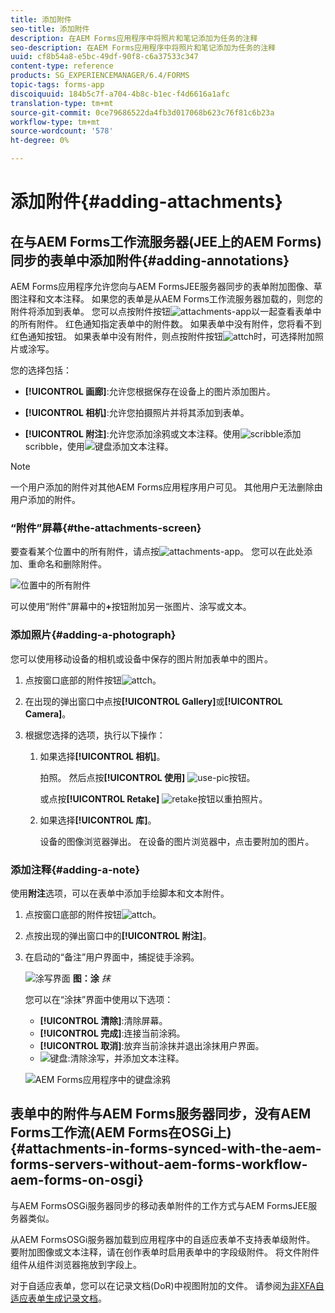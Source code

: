 ```yaml
---
title: 添加附件
seo-title: 添加附件
description: 在AEM Forms应用程序中将照片和笔记添加为任务的注释
seo-description: 在AEM Forms应用程序中将照片和笔记添加为任务的注释
uuid: cf8b54a8-e5bc-49df-90f8-c6a37533c347
content-type: reference
products: SG_EXPERIENCEMANAGER/6.4/FORMS
topic-tags: forms-app
discoiquuid: 184b5c7f-a704-4b8c-b1ec-f4d6616a1afc
translation-type: tm+mt
source-git-commit: 0ce79686522da4fb3d017068b623c76f81c6b23a
workflow-type: tm+mt
source-wordcount: '578'
ht-degree: 0%

---
```



# 添加附件{#adding-attachments}

## 在与AEM Forms工作流服务器(JEE上的AEM Forms)同步的表单中添加附件{#adding-annotations}

AEM Forms应用程序允许您向与AEM FormsJEE服务器同步的表单附加图像、草图注释和文本注释。 如果您的表单是从AEM Forms工作流服务器加载的，则您的附件将添加到表单。 您可以点按附件按钮![attachments-app](assets/attachments-app.png)以一起查看表单中的所有附件。 红色通知指定表单中的附件数。 如果表单中没有附件，您将看不到红色通知按钮。 如果表单中没有附件，则点按附件按钮![attch](assets/attch.png)时，可选择附加照片或涂写。

您的选择包括：

* **[!UICONTROL 画廊]**:允许您根据保存在设备上的图片添加图片。

* **[!UICONTROL 相机]**:允许您拍摄照片并将其添加到表单。

* **[!UICONTROL 附注]**:允许您添加涂鸦或文本注释。使用![scribble](assets/scribble.png)添加scribble，使用![键盘](assets/keyboard.png)添加文本注释。

>[!NOTE]
>
>一个用户添加的附件对其他AEM Forms应用程序用户可见。 其他用户无法删除由用户添加的附件。


### “附件”屏幕{#the-attachments-screen}

要查看某个位置中的所有附件，请点按![attachments-app](assets/attachments-app.png)。 您可以在此处添加、重命名和删除附件。

![位置中的所有附件](assets/attachments-screen.png)

可以使用“附件”屏幕中的&#x200B;**+**&#x200B;按钮附加另一张图片、涂写或文本。

### 添加照片{#adding-a-photograph}

您可以使用移动设备的相机或设备中保存的图片附加表单中的图片。

1. 点按窗口底部的附件按钮![attch](assets/attch.png)。
1. 在出现的弹出窗口中点按&#x200B;**[!UICONTROL Gallery]**&#x200B;或&#x200B;**[!UICONTROL Camera]**。
1. 根据您选择的选项，执行以下操作：

   1. 如果选择&#x200B;**[!UICONTROL 相机]**。

      拍照。 然后点按&#x200B;**[!UICONTROL 使用]** ![use-pic](assets/use-pic.png)按钮。

      或点按&#x200B;**[!UICONTROL Retake]** ![retake](assets/retake.png)按钮以重拍照片。

   1. 如果选择&#x200B;**[!UICONTROL 库]**。

      设备的图像浏览器弹出。 在设备的图片浏览器中，点击要附加的图片。

### 添加注释{#adding-a-note}

使用&#x200B;**附注**&#x200B;选项，可以在表单中添加手绘脚本和文本附件。

1. 点按窗口底部的附件按钮![attch](assets/attch.png)。
1. 点按出现的弹出窗口中的&#x200B;**[!UICONTROL 附注]**。
1. 在启动的“备注”用户界面中，捕捉徒手涂鸦。

   ![涂写界面](assets/scribble-ui.png)
   **图：涂** *抹*

   您可以在“涂抹”界面中使用以下选项：

   * **[!UICONTROL 清除]**:清除屏幕。
   * **[!UICONTROL 完成]**:连接当前涂鸦。
   * **[!UICONTROL 取消]**:放弃当前涂抹并退出涂抹用户界面。
   * ![键盘](assets/keyboard.png):清除涂写，并添加文本注释。

   ![AEM Forms应用程序中的键盘涂鸦](assets/keyboard-inapp.png)

## 表单中的附件与AEM Forms服务器同步，没有AEM Forms工作流(AEM Forms在OSGi上){#attachments-in-forms-synced-with-the-aem-forms-servers-without-aem-forms-workflow-aem-forms-on-osgi}

与AEM FormsOSGi服务器同步的移动表单附件的工作方式与AEM FormsJEE服务器类似。

从AEM FormsOSGi服务器加载到应用程序中的自适应表单不支持表单级附件。 要附加图像或文本注释，请在创作表单时启用表单中的字段级附件。 将文件附件组件从组件浏览器拖放到字段上。

对于自适应表单，您可以在记录文档(DoR)中视图附加的文件。 请参阅[为非XFA自适应表单生成记录文档](/help/forms/using/generate-document-of-record-for-non-xfa-based-adaptive-forms.md)。
